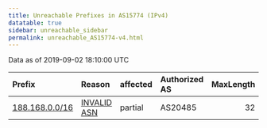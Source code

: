 ```yaml
---
title: Unreachable Prefixes in AS15774 (IPv4)
datatable: true
sidebar: unreachable_sidebar
permalink: unreachable_AS15774-v4.html
---
```


Data as of 2019-09-02 18:10:00 UTC


<div class="datatable-begin"></div>

| Prefix                                                 | Reason                                                                                                | affected   | Authorized AS   |   MaxLength | Anchor                                         |   unreachable /24s |
|:-------------------------------------------------------|:------------------------------------------------------------------------------------------------------|:-----------|:----------------|------------:|:-----------------------------------------------|-------------------:|
| [188.168.0.0/16](https://stat.ripe.net/188.168.0.0/16) | [INVALID ASN](https://rpki-validator.ripe.net/announcement-preview?asn=AS15774&prefix=188.168.0.0/16) | partial    | AS20485         |          32 | [RIPE](unreachable_RIPE_NCC_RPKI_Root-v4.html) |                256 |

<div class="datatable-end"></div>